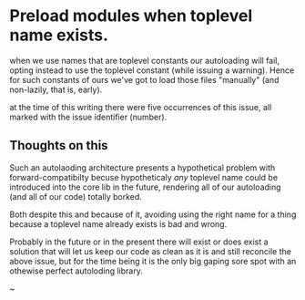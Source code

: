 # Preload modules when toplevel name exists.

when we use names that are toplevel constants
our autoloading will fail, opting instead to use the toplevel constant
(while issuing a warning). Hence for such constants of ours we've got
to load those files "manually" (and non-lazily, that is, early).

at the time of this writing there were five occurrences of this issue,
all marked with the issue identifier (number).


## Thoughts on this

Such an autolaoding architecture presents a hypothetical problem with
forward-compatibilty becuse hypotheticaly *any* toplevel name could be
introduced into the core lib in the future, rendering all of our
autoloading (and all of our code) totally borked.

Both despite this and because of it, avoiding using the right name for
a thing because a toplevel name already exists is bad and wrong.

Probably in the future or in the present there will exist or does exist
a solution that will let us keep our code as clean as it is and still
reconcile the above issue, but for the time being it is the only big gaping
sore spot with an othewise perfect autoloding library.

~
